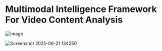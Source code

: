 # Multimodal Intelligence Framework For Video Content Analysis

![image](https://github.com/user-attachments/assets/1c0c8134-0aed-485e-8ca0-2da0f1270d90)


![Screenshot 2025-06-21 134250](https://github.com/user-attachments/assets/0babfc22-9ba9-4eeb-9afe-a8e10daa9e88)
